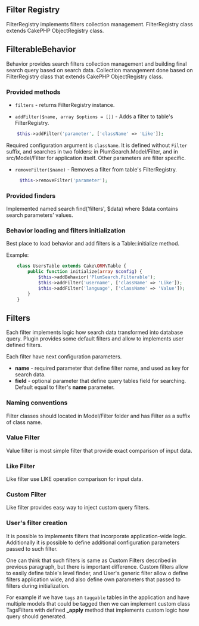 ## Filter Registry

FilterRegistry implements filters collection management. FilterRegistry class extends CakePHP ObjectRegistry class.

## FilterableBehavior

Behavior provides search filters collection management and building final search query based on search data.
Collection management done based on FilterRegistry class that extends CakePHP ObjectRegistry class.

### Provided methods

* ```filters``` - returns FilterRegistry instance.

* ```addFilter($name, array $options = [])``` - Adds a filter to table's FilterRegistry.

```php
    $this->addFilter('parameter', ['className' => 'Like']);
```

Required configuration argument is `className`. It is defined without `Filter` suffix, and searches in two folders: in PlumSearch.Model/Filter, and in src/Model/Filter for application itself.
Other parameters are filter specific.

* ```removeFilter($name)``` - Removes a filter from table's FilterRegistry.

```php
     $this->removeFilter('parameter');
```

### Provided finders

Implemented named search find('filters', $data) where $data contains search parameters' values.

### Behavior loading and filters initialization

Best place to load behavior and add filters is a Table::initialize method.

Example:

```php
    class UsersTable extends Cake\ORM\Table {
        public function initialize(array $config) {
            $this->addBehavior('PlumSearch.Filterable');
            $this->addFilter('username', ['className' => 'Like']);
            $this->addFilter('language', ['className' => 'Value']);
        }
    }
```

## Filters

Each filter implements logic how search data transformed into database query.
Plugin provides some default filters and allow to implements user defined filters.

Each filter have next configuration parameters.

* **name** - required parameter that define filter name, and used as key for search data.
* **field** - optional parameter that define query tables field for searching. Default equal to filter's **name** parameter.

###  Naming conventions

Filter classes should located in Model/Filter folder and has Filter as a suffix of class name.

### Value Filter

Value filter is most simple filter that provide exact comparison of input data.

### Like Filter

Like filter use LIKE operation comparison for input data.

### Custom Filter

Like filter provides easy way to inject custom query filters.

### User's filter creation

It is possible to implements filters that incorporate application-wide logic.
Additionally it is possible to define additional configuration parameters passed to such filter.

One can think that such filters is same as Custom Filters described in previous paragraph, but there is important difference. Custom filters allow to easily define table's level finder, and User's generic filter allow o define filters application wide, and also define own parameters that passed to filters during initialization.

For example if we have ```tags``` an ```taggable``` tables in the application and have multiple models that could be tagged then we can implement custom class TagsFilters with defined **\_apply** method that implements custom logic how query should generated.
